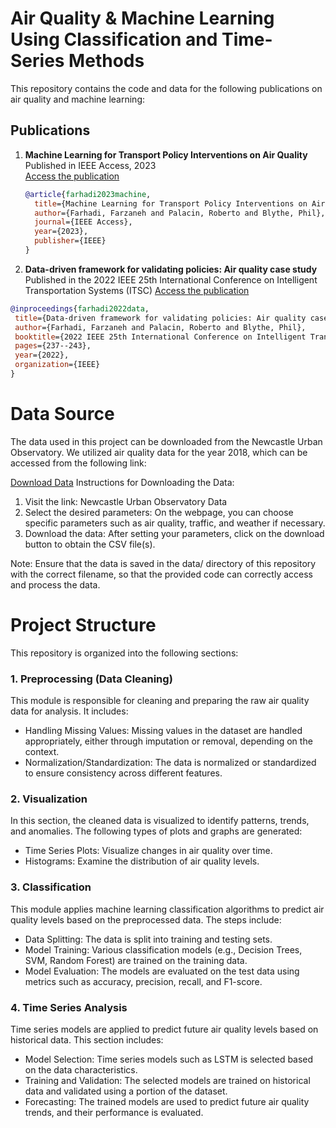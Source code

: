 # Air Quality & Machine Learning Using Classification and Time-Series Methods

This repository contains the code and data for the following publications on air quality and machine learning:

## Publications
1. **Machine Learning for Transport Policy Interventions on Air Quality**  
   Published in IEEE Access, 2023  
   [Access the publication](https://ieeexplore.ieee.org/document/10114913)  
   
   ```bibtex
   @article{farhadi2023machine,
     title={Machine Learning for Transport Policy Interventions on Air Quality},
     author={Farhadi, Farzaneh and Palacin, Roberto and Blythe, Phil},
     journal={IEEE Access},
     year={2023},
     publisher={IEEE}
   }
   
2. **Data-driven framework for validating policies: Air quality case study**
Published in the 2022 IEEE 25th International Conference on Intelligent Transportation Systems (ITSC)
 [Access the publication](https://ieeexplore.ieee.org/abstract/document/9922587)

 ```bibtex
@inproceedings{farhadi2022data,
  title={Data-driven framework for validating policies: Air quality case study},
  author={Farhadi, Farzaneh and Palacin, Roberto and Blythe, Phil},
  booktitle={2022 IEEE 25th International Conference on Intelligent Transportation Systems (ITSC)},
  pages={237--243},
  year={2022},
  organization={IEEE}
}
```

# Data Source 
The data used in this project can be downloaded from the Newcastle Urban Observatory. We utilized air quality data for the year 2018, which can be accessed from the following link:

[Download Data](https://newcastle.urbanobservatory.ac.uk/data/agg/3600/years/2018)
Instructions for Downloading the Data:
1. Visit the link: Newcastle Urban Observatory Data
2. Select the desired parameters: On the webpage, you can choose specific parameters such as air quality, traffic, and weather if necessary.
3. Download the data: After setting your parameters, click on the download button to obtain the CSV file(s).

Note:
Ensure that the data is saved in the data/ directory of this repository with the correct filename, so that the provided code can correctly access and process the data.

# Project Structure
This repository is organized into the following sections:

### 1. Preprocessing (Data Cleaning)
This module is responsible for cleaning and preparing the raw air quality data for analysis. It includes:

* Handling Missing Values: Missing values in the dataset are handled appropriately, either through imputation or removal, depending on the context. 
* Normalization/Standardization: The data is normalized or standardized to ensure consistency across different features.


### 2. Visualization
In this section, the cleaned data is visualized to identify patterns, trends, and anomalies. The following types of plots and graphs are generated:

* Time Series Plots: Visualize changes in air quality over time.
* Histograms: Examine the distribution of air quality levels.

### 3. Classification
This module applies machine learning classification algorithms to predict air quality levels based on the preprocessed data. The steps include:

* Data Splitting: The data is split into training and testing sets.
* Model Training: Various classification models (e.g., Decision Trees, SVM, Random Forest) are trained on the training data.
* Model Evaluation: The models are evaluated on the test data using metrics such as accuracy, precision, recall, and F1-score.


### 4. Time Series Analysis
Time series models are applied to predict future air quality levels based on historical data. This section includes:

* Model Selection: Time series models such as LSTM is selected based on the data characteristics.
* Training and Validation: The selected models are trained on historical data and validated using a portion of the dataset.
* Forecasting: The trained models are used to predict future air quality trends, and their performance is evaluated.

